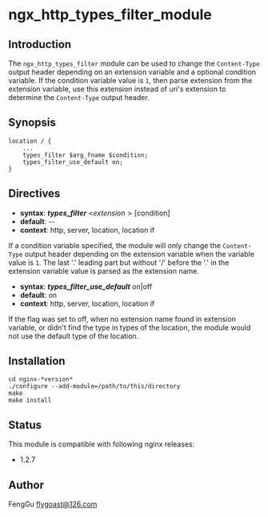 # ngx_http_types_filter_module

## Introduction

The `ngx_http_types_filter` module can be used to change the `Content-Type`
output header depending on an extension variable and a optional condition 
variable. If the condition variable value is `1`, then parse extension from the 
extension variable, use this extension instead of uri's extension to determine
the `Content-Type` output header.

## Synopsis

    location / {
        ...
        types_filter $arg_fname $condition;
        types_filter_use_default on;
    }

## Directives

* **syntax**: ***types_filter*** <$extension> [$condition]
* **default**: --
* **context**: http, server, location, location if
    
If a condition variable specified, the module will only change the 
`Content-Type` output header depending on the extension variable when the
variable value is `1`. The last '.' leading part but without '/' before the '.'
in the extension variable value is parsed as the extension name.

* **syntax**: ***types_filter_use_default***  on|off
* **default**: on
* **context**: http, server, location, location if

If the flag was set to off, when no extension name found in extension variable,
or didn't find the type in types of the location, the module would not use the
default type of the location. 

## Installation

    cd nginx-*version*
    ./configure --add-module=/path/to/this/directory
    make
    make install

## Status

This module is compatible with following nginx releases:
- 1.2.7

## Author

FengGu <flygoast@126.com>
